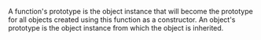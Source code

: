 A function's prototype is the object instance that will become the prototype
for all objects created using this function as a constructor.
An object's prototype is the object instance from which the object is inherited.
